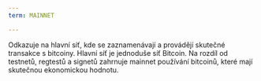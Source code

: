 ```yaml
---
term: MAINNET

---
```

Odkazuje na hlavní síť, kde se zaznamenávají a provádějí skutečné transakce s bitcoiny. Hlavní síť je jednoduše síť Bitcoin. Na rozdíl od testnetů, regtestů a signetů zahrnuje mainnet používání bitcoinů, které mají skutečnou ekonomickou hodnotu.